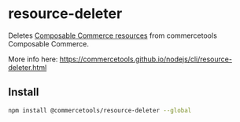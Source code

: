 # resource-deleter

Deletes [Composable Commerce resources](https://docs.commercetools.com/http-api.html#reference-expansion) from commercetools Composable Commerce.

More info here: https://commercetools.github.io/nodejs/cli/resource-deleter.html

## Install

```bash
npm install @commercetools/resource-deleter --global
```
